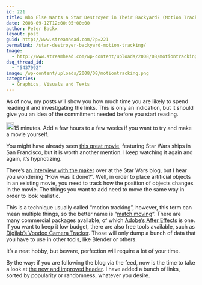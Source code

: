 ```yaml
---
id: 221
title: Who Else Wants a Star Destroyer in Their Backyard? (Motion Tracking)
date: 2008-09-12T12:00:05+00:00
author: Peter Backx
layout: post
guid: http://www.streamhead.com/?p=221
permalink: /star-destroyer-backyard-motion-tracking/
Image:
  - http://www.streamhead.com/wp-content/uploads/2008/08/motiontracking.png
dsq_thread_id:
  - "5437992"
image: /wp-content/uploads/2008/08/motiontracking.png
categories:
  - Graphics, Visuals and Texts
---
```

As of now, my posts will show you how much time you are likely to spend reading it and investigating the links. This is only an indication, but it should give you an idea of the commitment needed before you start reading.

<img class="alignleft size-full wp-image-257" title="15min" src="http://www.streamhead.com/wp-content/uploads/2008/09/15min.png" alt="" width="20" height="20" />15 minutes. Add a few hours to a few weeks if you want to try and make a movie yourself.

You might have already seen <a title="hattip to Make for the movie" href="http://blog.makezine.com/archive/2008/08/i_left_my_death_star_in_s.html?CMP=OTC-0D6B48984890" target="_blank">this great movie</a>, featuring Star Wars ships in San Francisco, but it is worth another mention. I keep watching it again and again, it&#8217;s hypnotizing.



There&#8217;s <a title="Interview with the movie creator" href="http://starwarsblog.starwars.com/index.php/2008/08/15/i-left-my-star-destroyer-in-san-francisco/" target="_blank">an interview with the maker</a> over at the Star Wars blog, but I hear you wondering &#8220;How was it done?&#8221;. Well, in order to place artificial objects in an existing movie, you need to track how the position of objects changes in the movie. The things you want to add need to move the same way in order to look realistic.

This is a technique usually called &#8220;motion tracking&#8221;, however, this term can mean multiple things, so the better name is &#8220;<a title="Match moving at Wikipedia" href="http://en.wikipedia.org/wiki/Match_moving" target="_blank">match moving</a>&#8220;. There are many commercial packages available, of which <a title="Adobe After Effects" href="http://www.adobe.com/products/aftereffects/" target="_blank">Adobe&#8217;s After Effects</a> is one. If you want to keep it low budget, there are also free tools available, such as <a title="Digilab Voodoo Camera Tracker" href="http://www.digilab.uni-hannover.de/docs/manual.html" target="_blank">Digilab&#8217;s Voodoo Camera Tracker</a>. Those will only dump a bunch of data that you have to use in other tools, like Blender or others.

It&#8217;s a neat hobby, but beware, perfection will require a lot of your time.

By the way: if you are following the blog via the feed, now is the time to take a look at <a title="Streamhead frontpage" href="http://www.streamhead.com" target="_blank">the new and improved header</a>. I have added a bunch of links, sorted by popularity or randomness, whatever you desire.

<!-- AddThis Advanced Settings generic via filter on the_content -->

<!-- AddThis Share Buttons generic via filter on the_content -->